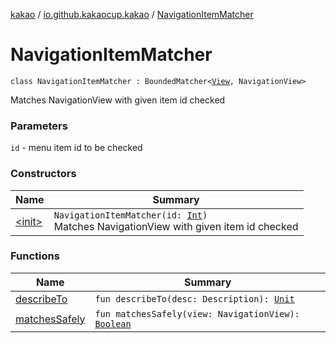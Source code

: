 [kakao](../../index.md) / [io.github.kakaocup.kakao](../index.md) / [NavigationItemMatcher](./index.md)

# NavigationItemMatcher

`class NavigationItemMatcher : BoundedMatcher<`[`View`](https://developer.android.com/reference/android/view/View.html)`, NavigationView>`

Matches NavigationView with given item id checked

### Parameters

`id` - menu item id to be checked

### Constructors

| Name | Summary |
|---|---|
| [&lt;init&gt;](-init-.md) | `NavigationItemMatcher(id: `[`Int`](https://kotlinlang.org/api/latest/jvm/stdlib/kotlin/-int/index.html)`)`<br>Matches NavigationView with given item id checked |

### Functions

| Name | Summary |
|---|---|
| [describeTo](describe-to.md) | `fun describeTo(desc: Description): `[`Unit`](https://kotlinlang.org/api/latest/jvm/stdlib/kotlin/-unit/index.html) |
| [matchesSafely](matches-safely.md) | `fun matchesSafely(view: NavigationView): `[`Boolean`](https://kotlinlang.org/api/latest/jvm/stdlib/kotlin/-boolean/index.html) |
